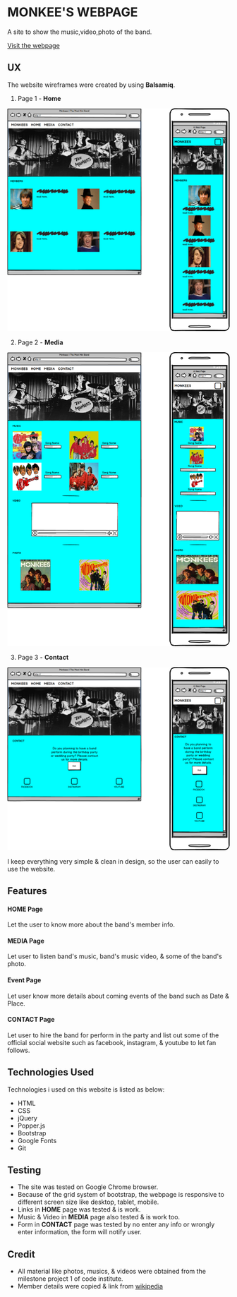 # MONKEE'S WEBPAGE
A site to show the music,video,photo of the band. 

[Visit the webpage](https://wiiw337.github.io/monkeesbandweb/)
 

## UX
The website wireframes were created by using **Balsamiq**. 

1. Page 1 - **Home**
<div align="center">
    <img src="assets/images/BSM-INDEX.png">
</div>
 
2. Page 2 - **Media**
<div align="center">
    <img src="assets/images/BSM-MEDIA.png">
</div>

3. Page 3 - **Contact**
<div align="center">
    <img src="assets/images/BSM-CONTACT.png">
</div>


I keep everything very simple & clean in design, so the user can easily to use the website.



## Features

#### **HOME** Page
Let the user to know more about the band's member info.

#### **MEDIA** Page
Let user to listen band's music, band's music video, & some of the band's photo.

#### **Event** Page
Let user know more details about coming events of the band such as Date & Place.

#### **CONTACT** Page
Let user to hire the band for perform in the party and list out some of the official social website such as facebook, instagram, & youtube to let fan follows.


## Technologies Used
Technologies i used on this website is listed as below:
- HTML
- CSS
- jQuery
- Popper.js
- Bootstrap
- Google Fonts
- Git
 

## Testing
- The site was tested on Google Chrome browser.
- Because of the grid system of bootstrap, the webpage is responsive to different screen size like desktop, tablet, mobile.
- Links in **HOME** page was tested & is work.
- Music & Video in **MEDIA** page also tested & is work too.
- Form in **CONTACT** page was tested by no enter any info or wrongly enter information, the form will notify user.



## Credit
- All material like photos, musics, & videos were obtained from the milestone project 1 of code institute.
- Member details were copied & link from [wikipedia](https://en.wikipedia.org)

